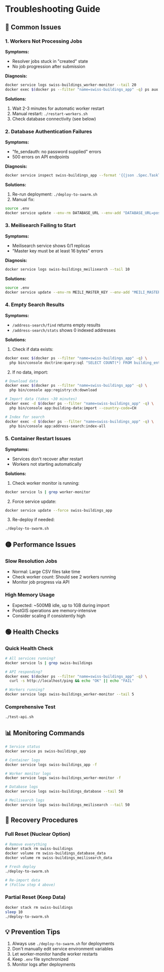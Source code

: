 # Troubleshooting Guide

## 🔴 Common Issues

### 1. Workers Not Processing Jobs

**Symptoms:**
- Resolver jobs stuck in "created" state
- No job progression after submission

**Diagnosis:**
```bash
docker service logs swiss-buildings_worker-monitor --tail 20
docker exec $(docker ps --filter "name=swiss-buildings_app" -q) ps aux | grep messenger
```

**Solutions:**
1. Wait 2-3 minutes for automatic worker restart
2. Manual restart: `./restart-workers.sh`
3. Check database connectivity (see below)

### 2. Database Authentication Failures

**Symptoms:**
- "fe_sendauth: no password supplied" errors
- 500 errors on API endpoints

**Diagnosis:**
```bash
docker service inspect swiss-buildings_app --format '{{json .Spec.TaskTemplate.ContainerSpec.Env}}' | jq '.[] | select(contains("DATABASE_URL"))'
```

**Solutions:**
1. Re-run deployment: `./deploy-to-swarm.sh`
2. Manual fix:
```bash
source .env
docker service update --env-rm DATABASE_URL --env-add "DATABASE_URL=postgresql://app:$POSTGRES_PASSWORD@database:5432/app?serverVersion=16&charset=utf8" swiss-buildings_app
```

### 3. Meilisearch Failing to Start

**Symptoms:**
- Meilisearch service shows 0/1 replicas
- "Master key must be at least 16 bytes" errors

**Diagnosis:**
```bash
docker service logs swiss-buildings_meilisearch --tail 10
```

**Solutions:**
```bash
source .env
docker service update --env-rm MEILI_MASTER_KEY --env-add "MEILI_MASTER_KEY=$MEILI_MASTER_KEY" swiss-buildings_meilisearch
```

### 4. Empty Search Results

**Symptoms:**
- `/address-search/find` returns empty results
- `/address-search/stats` shows 0 indexed addresses

**Solutions:**
1. Check if data exists:
```bash
docker exec $(docker ps --filter "name=swiss-buildings_app" -q) \
  php bin/console doctrine:query:sql "SELECT COUNT(*) FROM building_entrance"
```

2. If no data, import:
```bash
# Download data
docker exec $(docker ps --filter "name=swiss-buildings_app" -q) \
  php bin/console app:registry:ch:download

# Import data (takes ~30 minutes)
docker exec -d $(docker ps --filter "name=swiss-buildings_app" -q) \
  php bin/console app:building-data:import --country-code=CH

# Index for search
docker exec -d $(docker ps --filter "name=swiss-buildings_app" -q) \
  php bin/console app:address-search:index-all
```

### 5. Container Restart Issues

**Symptoms:**
- Services don't recover after restart
- Workers not starting automatically

**Solutions:**
1. Check worker monitor is running:
```bash
docker service ls | grep worker-monitor
```

2. Force service update:
```bash
docker service update --force swiss-buildings_app
```

3. Re-deploy if needed:
```bash
./deploy-to-swarm.sh
```

## 🟡 Performance Issues

### Slow Resolution Jobs
- Normal: Large CSV files take time
- Check worker count: Should see 2 workers running
- Monitor job progress via API

### High Memory Usage
- Expected: ~500MB idle, up to 1GB during import
- PostGIS operations are memory-intensive
- Consider scaling if consistently high

## 🟢 Health Checks

### Quick Health Check
```bash
# All services running?
docker service ls | grep swiss-buildings

# API responding?
docker exec $(docker ps --filter "name=swiss-buildings_app" -q) \
  curl -s http://localhost/ping && echo "OK" || echo "FAIL"

# Workers running?
docker service logs swiss-buildings_worker-monitor --tail 5
```

### Comprehensive Test
```bash
./test-api.sh
```

## 📊 Monitoring Commands

```bash
# Service status
docker service ps swiss-buildings_app

# Container logs
docker service logs swiss-buildings_app -f

# Worker monitor logs
docker service logs swiss-buildings_worker-monitor -f

# Database logs
docker service logs swiss-buildings_database --tail 50

# Meilisearch logs
docker service logs swiss-buildings_meilisearch --tail 50
```

## 🔧 Recovery Procedures

### Full Reset (Nuclear Option)
```bash
# Remove everything
docker stack rm swiss-buildings
docker volume rm swiss-buildings_database_data
docker volume rm swiss-buildings_meilisearch_data

# Fresh deploy
./deploy-to-swarm.sh

# Re-import data
# (Follow step 4 above)
```

### Partial Reset (Keep Data)
```bash
docker stack rm swiss-buildings
sleep 10
./deploy-to-swarm.sh
```

## 💡 Prevention Tips

1. Always use `./deploy-to-swarm.sh` for deployments
2. Don't manually edit service environment variables
3. Let worker-monitor handle worker restarts
4. Keep `.env` file synchronized
5. Monitor logs after deployments